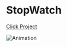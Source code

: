 # StopWatch
 <a href="https://mehmettas1.github.io/StopWatch/">Click Project</a>
 
![Animation](https://user-images.githubusercontent.com/101858286/175406619-1e4a0e92-be19-4ffa-85b3-99862b787a49.gif )
